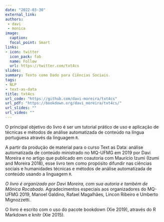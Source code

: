 ```yaml
---
date: "2022-03-30"
external_link:
authors: 
 - davi
 - monica
image:
  caption: 
  focal_point: Smart
links:
- icon: twitter
  icon_pack: fab
  name: Follow
  url: https://twitter.com/txt4cs
slides:
summary: Texto como Dado para Ciências Sociais.
tags:
- NLP
- text-as-data
title: txt4cs
url_code: "https://github.com/davi-moreira/txt4cs"
url_pdf: "https://bookdown.org/davi_moreira/txt4cs/"
url_slides: ""
url_video: ""
---
```


O principal objetivo do livro é ser um tutorial prático de uso e aplicação de técnicas e métodos de análise automatizada de conteúdo na língua portuguesa através da linguagem `R`.

A partir da produção de material para o curso Text as Data: análise automatizada de conteúdo ministrado no MQ-UFMG em 2019 por Davi Moreira e no artigo que publicado em coautoria com Maurício Izumi (Izumi and Moreira 2018), esse livro tem como propósito difundir nas ciências sociais e humanidades técnicas e métodos de análise automatizada de conteúdo usando a linguagem `R`.

*O livro é organizado por Davi Moreira, com sua autoria e também de Mônica Rocabado.*
Agradecimentos especiais aos organizadores do MQ-UFMG 2019, Manoel Galdino, Rafael Magalhães, Lincon Ribeiro e Umberto Mignozzetti.

O livro é escrito com o uso do pacote bookdown (Xie 2019), através do R Markdown e knitr (Xie 2015).
